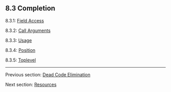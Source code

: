 ## 8.3 Completion

8.3.1: [Field Access](#)

8.3.2: [Call Arguments](#)

8.3.3: [Usage](#)

8.3.4: [Position](#)

8.3.5: [Toplevel](#)

---

Previous section: [Dead Code Elimination](cr-dce.md)

Next section: [Resources](cr-resources.md)